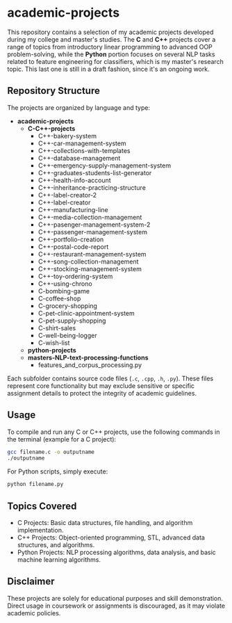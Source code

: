 # academic-projects
 
This repository contains a selection of my academic projects developed during my college and master's studies. The **C** and **C++** projects cover a range of topics from introductory linear programming to advanced OOP problem-solving, while the **Python** portion focuses on several NLP tasks related to feature engineering for classifiers, which is my master's research topic. This last one is still in a draft fashion, since it's an ongoing work.

## Repository Structure

The projects are organized by language and type:

- **academic-projects**
  - **C-C++-projects**
    - C++-bakery-system
    - C++-car-management-system
    - C++-collections-with-templates
    - C++-database-management
    - C++-emergency-supply-management-system
    - C++-graduates-students-list-generator
    - C++-health-info-account
    - C++-inheritance-practicing-structure
    - C++-label-creator-2
    - C++-label-creator
    - C++-manufacturing-line
    - C++-media-collection-management
    - C++-pasenger-management-system-2
    - C++-passenger-management-system
    - C++-portfolio-creation
    - C++-postal-code-report
    - C++-restaurant-management-system
    - C++-song-collection-management
    - C++-stocking-management-system
    - C++-toy-ordering-system
    - C++-using-chrono
    - C-bombing-game
    - C-coffee-shop
    - C-grocery-shopping
    - C-pet-clinic-appointment-system
    - C-pet-supply-shopping
    - C-shirt-sales
    - C-well-being-logger
    - C-wish-list
  - **python-projects**
  - **masters-NLP-text-processing-functions**
    - features_and_corpus_processing.py

Each subfolder contains source code files (`.c`, `.cpp`, `.h`, `.py`). These files represent core functionality but may exclude sensitive or specific assignment details to protect the integrity of academic guidelines.

## Usage

To compile and run any C or C++ projects, use the following commands in the terminal (example for a C project):

```bash
gcc filename.c -o outputname
./outputname
```

For Python scripts, simply execute:

```bash
python filename.py
```

## Topics Covered

* C Projects: Basic data structures, file handling, and algorithm implementation.
* C++ Projects: Object-oriented programming, STL, advanced data structures, and algorithms.
* Python Projects: NLP processing algorithms, data analysis, and basic machine learning algorithms.

## Disclaimer

These projects are solely for educational purposes and skill demonstration. Direct usage in coursework or assignments is discouraged, as it may violate academic policies.
